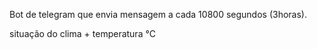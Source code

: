 Bot de telegram que envia mensagem a cada 10800 segundos (3horas).

situação do clima + temperatura °C
